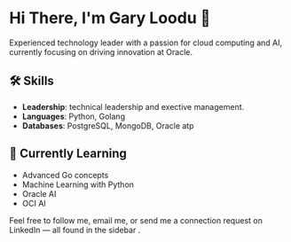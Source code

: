 # Hi There, I'm Gary Loodu 👋

Experienced technology leader with a passion for cloud computing and AI, currently focusing on driving innovation at Oracle. 


## 🛠️ Skills
- **Leadership**: technical leadership and exective management. 
- **Languages**: Python, Golang
- **Databases**: PostgreSQL, MongoDB, Oracle atp

## 🌱 Currently Learning
- Advanced Go concepts
- Machine Learning with Python
- Oracle AI
- OCI AI
  
Feel free to follow me, email me, or send me a connection request on LinkedIn — all found in the sidebar .
